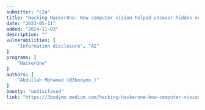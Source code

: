 ```yaml
---
submitter: "c2a"
title: "Hacking HackerOne: How computer vision helped uncover hidden vulnerabilities?"
date: "2023-05-11"
added: "2024-11-03"
description: ""
vulnerabilities: [
    "Information disclosure", "AI"
]
programs: [
    "HackerOne"
]
authors: [
    "Abdullah Mohamed (@3bodymo_)"
]
bounty: "undisclosed"
link: "https://3bodymo.medium.com/hacking-hackerone-how-computer-vision-helped-uncover-hidden-vulnerabilities-858d03a6a67"
---
```




